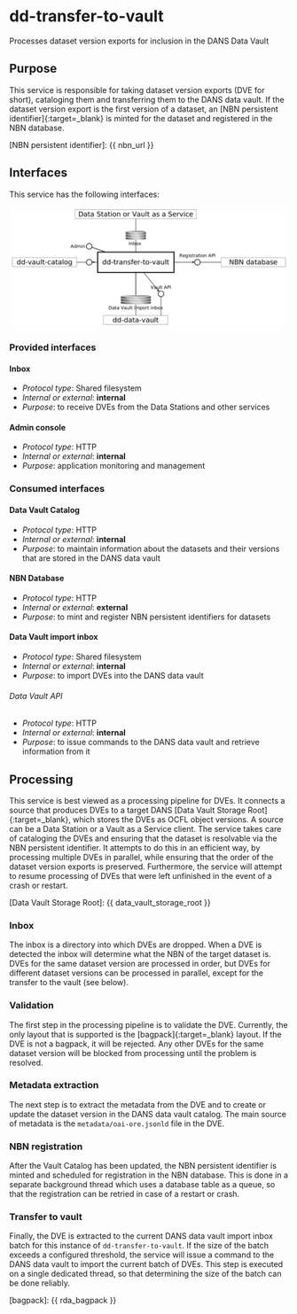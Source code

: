 dd-transfer-to-vault
=============

Processes dataset version exports for inclusion in the DANS Data Vault

Purpose
-------
This service is responsible for taking dataset version exports (DVE for short), cataloging them and transferring them to the DANS data vault. If the dataset
version export is the first version of a dataset, an [NBN persistent identifier]{:target=_blank} is minted for the dataset and registered in the NBN database.

[NBN persistent identifier]: {{ nbn_url }}

Interfaces
----------
This service has the following interfaces:

![Interfaces](img/overview.png)

### Provided interfaces

#### Inbox

* _Protocol type_: Shared filesystem
* _Internal or external_: **internal**
* _Purpose_: to receive DVEs from the Data Stations and other services

#### Admin console

* _Protocol type_: HTTP
* _Internal or external_: **internal**
* _Purpose_: application monitoring and management

### Consumed interfaces

#### Data Vault Catalog

* _Protocol type_: HTTP
* _Internal or external_: **internal**
* _Purpose_: to maintain information about the datasets and their versions that are stored in the DANS data vault

#### NBN Database

* _Protocol type_: HTTP
* _Internal or external_: **external**
* _Purpose_: to mint and register NBN persistent identifiers for datasets

#### Data Vault import inbox

* _Protocol type_: Shared filesystem
* _Internal or external_: **internal**
* _Purpose_: to import DVEs into the DANS data vault

###### Data Vault API

* _Protocol type_: HTTP
* _Internal or external_: **internal**
* _Purpose_: to issue commands to the DANS data vault and retrieve information from it

Processing
----------
This service is best viewed as a processing pipeline for DVEs. It connects a source that produces DVEs to a target DANS
[Data Vault Storage Root]{:target=_blank}, which stores the DVEs as OCFL object versions. A source can be a Data Station or a Vault as a Service client. The
service takes care of cataloging the DVEs and ensuring that the dataset is resolvable via the NBN persistent identifier. It attempts to do this in an efficient
way, by processing multiple DVEs in parallel, while ensuring that the order of the dataset version exports is preserved. Furthermore, the service will attempt
to resume processing of DVEs that were left unfinished in the event of a crash or restart.

[Data Vault Storage Root]: {{ data_vault_storage_root }}

### Inbox

The inbox is a directory into which DVEs are dropped. When a DVE is detected the inbox will determine what the NBN of the target dataset is. DVEs for the same
dataset version are processed in order, but DVEs for different dataset versions can be processed in parallel, except for the transfer to the vault (see below).

### Validation

The first step in the processing pipeline is to validate the DVE. Currently, the only layout that is supported is the [bagpack]{:target=_blank} layout. If the
DVE is not a bagpack, it will be rejected. Any other DVEs for the same dataset version will be blocked from processing until the problem is resolved.

### Metadata extraction

The next step is to extract the metadata from the DVE and to create or update the dataset version in the DANS data vault catalog. The main source of metadata is
the `metadata/oai-ore.jsonld` file in the DVE.

### NBN registration

After the Vault Catalog has been updated, the NBN persistent identifier is minted and scheduled for registration in the NBN database. This is done in a separate
background thread which uses a database table as a queue, so that the registration can be retried in case of a restart or crash.

### Transfer to vault

Finally, the DVE is extracted to the current DANS data vault import inbox batch for this instance of `dd-transfer-to-vault`. If the size of the batch exceeds a
configured threshold, the service will issue a command to the DANS data vault to import the current batch of DVEs. This step is executed on a single dedicated
thread, so that determining the size of the batch can be done reliably.

[bagpack]: {{ rda_bagpack }}